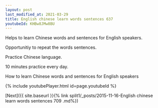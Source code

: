 ```yaml
---
layout: post
last_modified_at: 2021-03-29
title: English chinese learn words sentences 637 
youtubeId: KHBw8JMw8BU
---
```

 
 
Helps to learn Chinese words and sentences for English speakers.

Opportunitiy to repeat the words sentences. 

Practice Chinese language. 
 
10 minutes practice every day. 
 
How to learn Chinese words and sentences for English speakers 
 
{% include youtubePlayer.html id=page.youtubeId %}
 
 
[Next]({{ site.baseurl }}{% link  split1/_posts/2015-11-16-English chinese learn words sentences 709 .md%})
 
